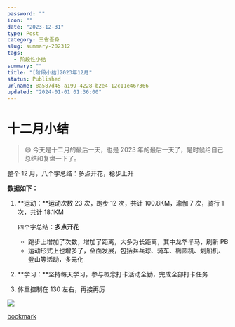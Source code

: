 ```yaml
---
password: ""
icon: ""
date: "2023-12-31"
type: Post
category: 三省吾身
slug: summary-202312
tags:
  - 阶段性小结
summary: ""
title: "[阶段小结]2023年12月"
status: Published
urlname: 8a587d45-a199-4228-b2e4-12c11e467366
updated: "2024-01-01 01:36:00"
---
```


# 十二月小结

> 😄 今天是十二月的最后一天，也是 2023 年的最后一天了，是时候给自己总结和复盘一下了。

整个 12 月，八个字总结：多点开花，稳步上升

**数据如下：**

1. **运动：**运动次数 23 次，跑步 12 次，共计 100.8KM，瑜伽 7 次，骑行 1 次，共计 18.1KM

   四个字总结：**多点开花**

   - 跑步上增加了次数，增加了距离，大多为长距离，其中龙华半马，刷新 PB
   - 运动形式上也增多了，全面发展，包括乒乓球、骑车、椭圆机、划船机、登山等活动，多元化

2. **学习：**坚持每天学习，参与概念打卡活动全勤，完成全部打卡任务
3. 体重控制在 130 左右，再接再厉

![](https://prod-files-secure.s3.us-west-2.amazonaws.com/dea38628-64dc-40fd-8d17-2efa87e3d554/92965388-fe4c-4edf-b8d5-15676d66a535/Untitled.png?X-Amz-Algorithm=AWS4-HMAC-SHA256&X-Amz-Content-Sha256=UNSIGNED-PAYLOAD&X-Amz-Credential=AKIAT73L2G45HZZMZUHI%2F20240101%2Fus-west-2%2Fs3%2Faws4_request&X-Amz-Date=20240101T014121Z&X-Amz-Expires=3600&X-Amz-Signature=e376e01635d85b2b3fc9b298c33225d103d1520427c6b2587e0bd58d0605a486&X-Amz-SignedHeaders=host&x-id=GetObject)

[bookmark](https://kuangyichen.com/running)
